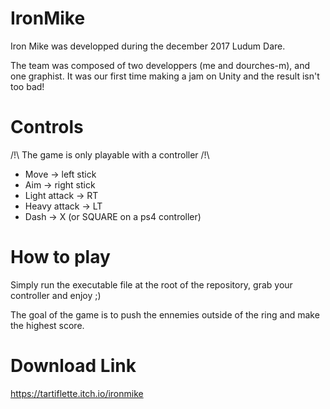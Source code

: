 # IronMike

Iron Mike was developped during the december 2017 Ludum Dare.

The team was composed of two developpers (me and dourches-m), and one graphist. It was our first time making a jam on Unity and the result isn't too bad!

# Controls

/!\ The game is only playable with a controller /!\

- Move -> left stick
- Aim  -> right stick
- Light attack -> RT
- Heavy attack -> LT
- Dash -> X (or SQUARE on a ps4 controller)

# How to play

Simply run the executable file at the root of the repository, grab your controller and enjoy ;)

The goal of the game is to push the ennemies outside of the ring and make the highest score.

# Download Link

https://tartiflette.itch.io/ironmike
